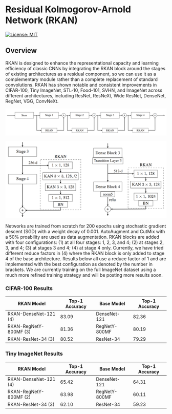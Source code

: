 # Residual Kolmogorov-Arnold Network (RKAN)
[![License: MIT](https://img.shields.io/badge/License-MIT-yellow.svg)](https://opensource.org/licenses/MIT)
## Overview
RKAN is designed to enhance the representational capacity and learning efficiency of classic CNNs by integrating the RKAN block around the stages of existing architectures as a residual component, so we can use it as a complementary module rather than a complete replacement of standard
convolutions. RKAN has shown notable and consistent improvements in CIFAR-100, Tiny ImageNet, STL-10, Food-101, SVHN, and ImageNet across different architectures, including ResNet, ResNeXt, Wide ResNet, DenseNet, RegNet, VGG, ConvNeXt.

![RKAN Multi-stages](images/rkan_multistages.png)

![RKAN Stage 4 Visualization](images/rkan_stage4.png)


Networks are trained from scratch for 200 epochs using stochastic gradient descent (SGD) with a weight decay of 0.001. AutoAugment and CutMix with a 50% proability are used as data augmentation. RKAN blocks are added with four configurations: (1) at all four stages: 1, 2, 3, and 4; (2) at stages 2, 3, and 4; (3) at stages 3 and 4; (4) at stage 4 only. 
Currently, we have tried different reduce factors in (4) where the RKAN block is only added to stage 4 of the base architecture. Results below all use a reduce factor of 1 and are implemented with the best configuration as denoted by the number in brackets. 
We are currently training on the full ImageNet dataset using a much more refined training strategy and will be posting more results soon.
### CIFAR-100 Results
| RKAN Model            | Top-1 Accuracy     | Base Model          | Top-1 Accuracy     |
|-----------------------|--------------------|---------------------|--------------------|
| RKAN-DenseNet-121 (4) | 83.09              | DenseNet-121        | 82.36              |
| RKAN-RegNetY-800MF (3)| 81.36              | RegNetY-800MF       | 80.19              |
| RKAN-ResNet-34 (3)    | 80.52              | ResNet-34           | 79.29              |

### Tiny ImageNet Results
| RKAN Model            | Top-1 Accuracy     | Base Model          | Top-1 Accuracy     |
|-----------------------|--------------------|---------------------|--------------------|
| RKAN-DenseNet-121 (4) | 65.42              | DenseNet-121        | 64.31              |
| RKAN-RegNetY-800MF (2)| 63.98              | RegNetY-800MF       | 60.11              |
| RKAN-ResNet-34 (3)    | 62.10              | ResNet-34           | 59.23              |
